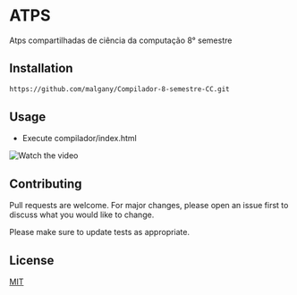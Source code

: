 # ATPS

Atps compartilhadas de ciência da computação 8° semestre

## Installation

```bash
https://github.com/malgany/Compilador-8-semestre-CC.git
```

## Usage

* Execute compilador/index.html

![Watch the video](https://lh6.googleusercontent.com/80KkpsaGvzNzneQMQP7Uq4IOXYIgaWxUqRL2VxZFJGXEcTOeDc2B0h2eSgz1YZLSF17idTsNkcsv1tR00JFc1jtsoeoMXalSivfTF3f0wJo8AtQI4uGccaIsFFpFPmmQfVhyfF0U)

## Contributing
Pull requests are welcome. For major changes, please open an issue first to discuss what you would like to change.

Please make sure to update tests as appropriate.

## License
[MIT](https://choosealicense.com/licenses/mit/)
